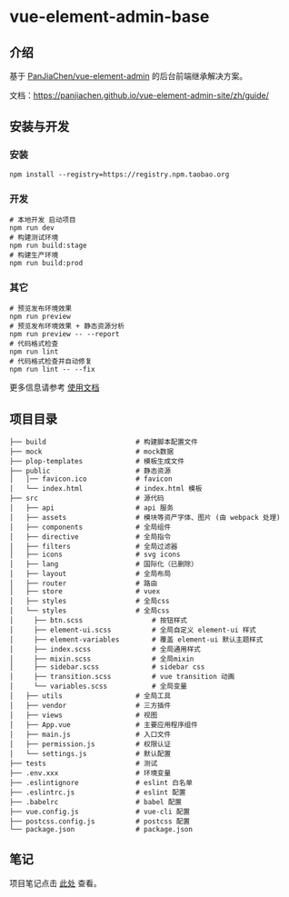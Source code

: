 # vue-element-admin-base

## 介绍

基于 [PanJiaChen/vue-element-admin](https://github.com/PanJiaChen/vue-element-admin) 的后台前端继承解决方案。

文档：https://panjiachen.github.io/vue-element-admin-site/zh/guide/

## 安装与开发

### 安装

```shell
npm install --registry=https://registry.npm.taobao.org
```

### 开发

```shell
# 本地开发 启动项目
npm run dev
# 构建测试环境
npm run build:stage
# 构建生产环境
npm run build:prod
```

### 其它

```shell
# 预览发布环境效果
npm run preview
# 预览发布环境效果 + 静态资源分析
npm run preview -- --report
# 代码格式检查
npm run lint
# 代码格式检查并自动修复
npm run lint -- --fix
```

更多信息请参考 [使用文档](https://panjiachen.github.io/vue-element-admin-site/zh/)

## 项目目录

```shell
├── build                      # 构建脚本配置文件
├── mock                       # mock数据
├── plop-templates             # 模板生成文件
├── public                     # 静态资源
│   │── favicon.ico            # favicon
│   └── index.html             # index.html 模板
├── src                        # 源代码
│   ├── api                    # api 服务
│   ├── assets                 # 模块等资产字体、图片 (由 webpack 处理)
│   ├── components             # 全局组件
│   ├── directive              # 全局指令
│   ├── filters                # 全局过滤器
│   ├── icons                  # svg icons
│   ├── lang                   # 国际化（已删除）
│   ├── layout                 # 全局布局
│   ├── router                 # 路由
│   ├── store                  # vuex
│   ├── styles                 # 全局css
│   └── styles                 # 全局css
│     ├── btn.scss                 # 按钮样式
│     ├── element-ui.scss          # 全局自定义 element-ui 样式
│     ├── element-variables        # 覆盖 element-ui 默认主题样式
│     ├── index.scss               # 全局通用样式
│     ├── mixin.scss               # 全局mixin
│     ├── sidebar.scss             # sidebar css
│     ├── transition.scss          # vue transition 动画
│     └── variables.scss           # 全局变量
│   ├── utils                  # 全局工具
│   ├── vendor                 # 三方插件
│   ├── views                  # 视图
│   ├── App.vue                # 主要应用程序组件
│   ├── main.js                # 入口文件
│   ├── permission.js          # 权限认证
│   └── settings.js            # 默认配置
├── tests                      # 测试
├── .env.xxx                   # 环境变量
├── .eslintignore              # eslint 白名单
├── .eslintrc.js               # eslint 配置
├── .babelrc                   # babel 配置
├── vue.config.js              # vue-cli 配置
├── postcss.config.js          # postcss 配置
└── package.json               # package.json
```

## 笔记

项目笔记点击 [此处](./note/NOTE.md) 查看。
